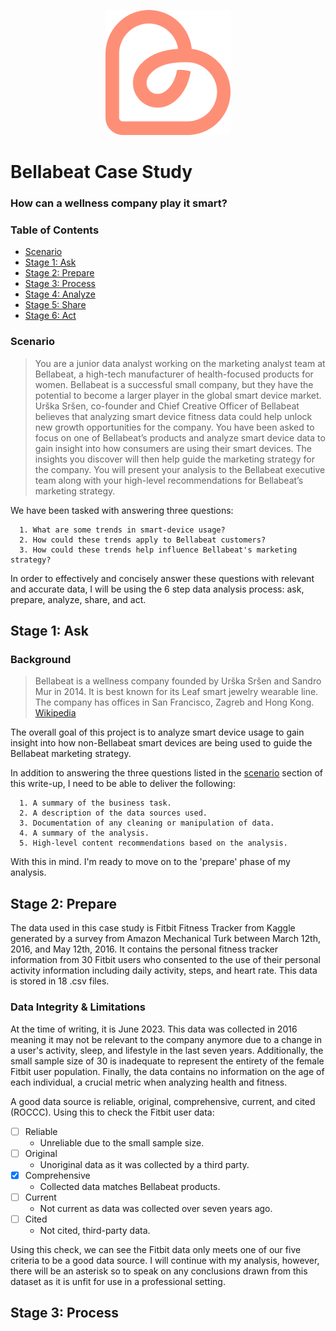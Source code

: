<p align="center">
  <img width="200" height="200" src="https://github.com/powellot/GoogleCareerCertificate/blob/main/Resources/bellabeat.png">
</p>

# Bellabeat Case Study 
### How can a wellness company play it smart?

### Table of Contents
  - [Scenario](#scenario)
  - [Stage 1: Ask](#stage-1-ask)
  - [Stage 2: Prepare](#stage-2-prepare)
  - [Stage 3: Process](#stage-3-process)
  - [Stage 4: Analyze]()
  - [Stage 5: Share]()
  - [Stage 6: Act]()
  

### Scenario
> You are a junior data analyst working on the marketing analyst team at Bellabeat, a high-tech manufacturer of health-focused products for women. Bellabeat is a successful small company, but they have the potential to become a larger player in the global smart device market. Urška Sršen, co-founder and Chief Creative Officer of Bellabeat believes that analyzing smart device fitness data could help unlock new growth opportunities for the company. You have been asked to focus on one of Bellabeat’s products and analyze smart device data to gain insight into how consumers are using their smart devices. The insights you discover will then help guide the marketing strategy for the company. You will present your analysis to the Bellabeat executive team along with your high-level recommendations for Bellabeat’s marketing strategy.

We have been tasked with answering three questions:

```
  1. What are some trends in smart-device usage?
  2. How could these trends apply to Bellabeat customers?
  3. How could these trends help influence Bellabeat's marketing strategy?
```

In order to effectively and concisely answer these questions with relevant and accurate data, I will be using the 6 step data analysis process: ask, prepare, analyze, share, and act.

## Stage 1: Ask
### Background

> Bellabeat is a wellness company founded by Urška Sršen and Sandro Mur in 2014. It is best known for its Leaf smart jewelry wearable line. The company has offices in San Francisco, Zagreb and Hong Kong. [Wikipedia](https://en.wikipedia.org/wiki/Bellabeat)

The overall goal of this project is to analyze smart device usage to gain insight into how non-Bellabeat smart devices are being used to guide the Bellabeat marketing strategy.

In addition to answering the three questions listed in the [scenario](#scenario) section of this write-up, I need to be able to deliver the following:

```
  1. A summary of the business task.
  2. A description of the data sources used.
  3. Documentation of any cleaning or manipulation of data.
  4. A summary of the analysis.
  5. High-level content recommendations based on the analysis.
```

With this in mind. I'm ready to move on to the 'prepare' phase of my analysis.

## Stage 2: Prepare
The data used in this case study is Fitbit Fitness Tracker from Kaggle generated by a survey from Amazon Mechanical Turk between March 12th, 2016, and May 12th, 2016. It contains the personal fitness tracker information from 30 Fitbit users who consented to the use of their personal activity information including daily activity, steps, and heart rate. This data is stored in 18 .csv files.

### Data Integrity & Limitations
At the time of writing, it is June 2023. This data was collected in 2016 meaning it may not be relevant to the company anymore due to a change in a user's activity, sleep, and lifestyle in the last seven years. Additionally, the small sample size of 30 is inadequate to represent the entirety of the female Fitbit user population. Finally, the data contains no information on the age of each individual, a crucial metric when analyzing health and fitness.

A good data source is reliable, original, comprehensive, current, and cited (ROCCC). Using this to check the Fitbit user data:

  - [ ] Reliable
    - Unreliable due to the small sample size.
  - [ ] Original
    - Unoriginal data as it was collected by a third party.
  - [x] Comprehensive
    - Collected data matches Bellabeat products.
  - [ ] Current
    - Not current as data was collected over seven years ago.
  - [ ] Cited
    - Not cited, third-party data.

Using this check, we can see the Fitbit data only meets one of our five criteria to be a good data source. I will continue with my analysis, however, there will be an asterisk so to speak on any conclusions drawn from this dataset as it is unfit for use in a professional setting.

## Stage 3: Process
